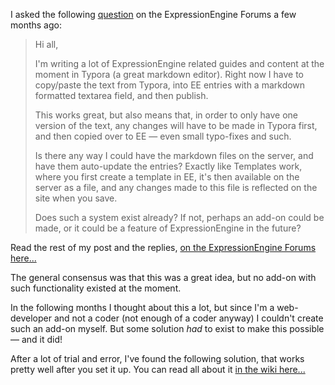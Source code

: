 I asked the following [question](https://expressionengine.com/forums/topic/252997/import-markdown-files-as-entries-from-the-server) on the ExpressionEngine Forums a few months ago:

> Hi all,
>
> I'm writing a lot of ExpressionEngine related guides and content at the moment in Typora (a great markdown editor). Right now I have to copy/paste the text from Typora, into EE entries with a markdown formatted textarea field, and then publish.
>
> This works great, but also means that, in order to only have one version of the text, any changes will have to be made in Typora first, and then copied over to EE — even small typo-fixes and such.
>
> Is there any way I could have the markdown files on the server, and have them auto-update the entries? Exactly like Templates work, where you first create a template in EE, it's then available on the server as a file, and any changes made to this file is reflected on the site when you save.
>
> Does such a system exist already? If not, perhaps an add-on could be made, or it could be a feature of ExpressionEngine in the future?

Read the rest of my post and the replies, [on the ExpressionEngine Forums here...](https://expressionengine.com/forums/topic/252997/import-markdown-files-as-entries-from-the-server)

The general consensus was that this was a great idea, but no add-on with such functionality existed at the moment.

In the following months I thought about this a lot, but since I'm a web-developer and not a coder (not enough of a coder anyway) I couldn't create such an add-on myself. But some solution *had* to exist to make this possible — and it did!

After a lot of trial and error, I've found the following solution, that works pretty well after you set it up. You can read all about it [in the wiki here...](https://github.com/tboelskifte/markdown-and-expressionengine/wiki/1:-Introduction)

